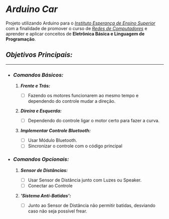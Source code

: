 # **_Arduino Car_**

Projeto utilizando Arduino para o [_Instituto Esperança de Ensino Superior_](https://www.iespes.com.br) com a finalidade de promover o curso de [_Redes de Computadores_](https://www.iespes.com.br/curso-17-redes-de-computadores) e aprender e aplicar conceitos de **Eletrônica Básica e Linguagem de Programação**.

## **_Objetivos Principais:_**

---

-   ### **_Comandos Básicos:_**

    1. **_Frente e Trás:_**

        - [ ] Fazendo os motores funcionarem ao mesmo tempo e dependendo do controle mudar a direção.

    2. **_Direira e Esquerda:_**

        - [ ] Dependendo do controle ligar o motor certo para fazer a curva.

    3. **_Implementar Controle Bluetooth:_**
        - [ ] Usar Módulo Bluetooth.
        - [ ] Sincronizar o controle com o código principal

-   ### **_Comandos Opcionais:_**

    1. **_Sensor de Distâncias:_**

        - [ ] Usar Sensor de Distância junto com Luzes ou Speaker.
        - [ ] Conectar ao Controle

    2. **_'Sistema Anti-Batidas':_**

        - [ ] Junto ao Sensor de Distância não permitir batidas, desviando caso não seja possível frear.
